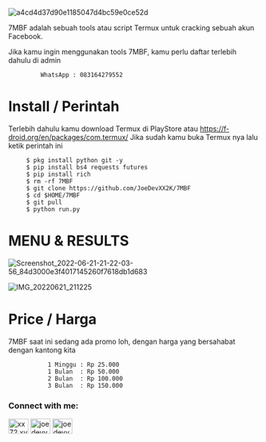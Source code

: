 ![a4cd4d37d90e1185047d4bc59e0ce52d](https://user-images.githubusercontent.com/107848026/174825804-9a55d8bf-9172-4ab1-99bc-4c244b36acef.gif)

 7MBF adalah sebuah tools atau script Termux untuk cracking sebuah akun Facebook.

Jika kamu ingin menggunakan tools 7MBF, kamu perlu daftar terlebih dahulu di admin 
       

             WhatsApp : 083164279552


# Install / Perintah

Terlebih dahulu kamu download Termux di PlayStore atau https://f-droid.org/en/packages/com.termux/ Jika sudah kamu buka Termux nya lalu ketik perintah ini

         $ pkg install python git -y
         $ pip install bs4 requests futures
         $ pip install rich
         $ rm -rf 7MBF
         $ git clone https://github.com/JoeDevXX2K/7MBF
         $ cd $HOME/7MBF
         $ git pull
         $ python run.py

# MENU & RESULTS

![Screenshot_2022-06-21-21-22-03-56_84d3000e3f4017145260f7618db1d683](https://user-images.githubusercontent.com/107848026/174823788-74fe473a-871b-465e-873f-b82cd5e0792b.jpg)

![IMG_20220621_211225](https://user-images.githubusercontent.com/107848026/174823980-b865f28b-2cbb-4f19-b76b-d7fe7d268a95.jpg)

# Price / Harga

7MBF saat ini sedang ada promo loh, dengan harga yang bersahabat dengan kantong kita
 
               1 Minggu : Rp 25.000
               1 Bulan  : Rp 50.000
               2 Bulan  : Rp 100.000
               3 Bulan  : Rp 150.000


<h3 align="left">Connect with me:</h3>
<p align="left">
<a href="https://wa.me/+6283164279551" target="blank"><img align="center" src="https://raw.githubusercontent.com/rahuldkjain/github-profile-readme-generator/master/src/images/icons/Social/whatsapp.svg" alt="xx72.xvv2050" height="30" width="40" /></a>
<a href="https://www.facebook.com/XX72.XVV2050" target="blank"><img align="center" src="https://raw.githubusercontent.com/rahuldkjain/github-profile-readme-generator/master/src/images/icons/Social/facebook.svg" alt="joedevv2k_" height="30" width="40" /></a>
<a href="https://github.com/JoeDevXX2K" target="blank"><img align="center" src="https://raw.githubusercontent.com/rahuldkjain/github-profile-readme-generator/master/src/images/icons/Social/github.svg" alt="joedevv2k_" height="30" width="40" /></a>
</p>
